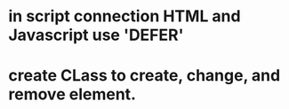 # in script connection HTML and Javascript use 'DEFER'
# create CLass to create, change, and remove element.
